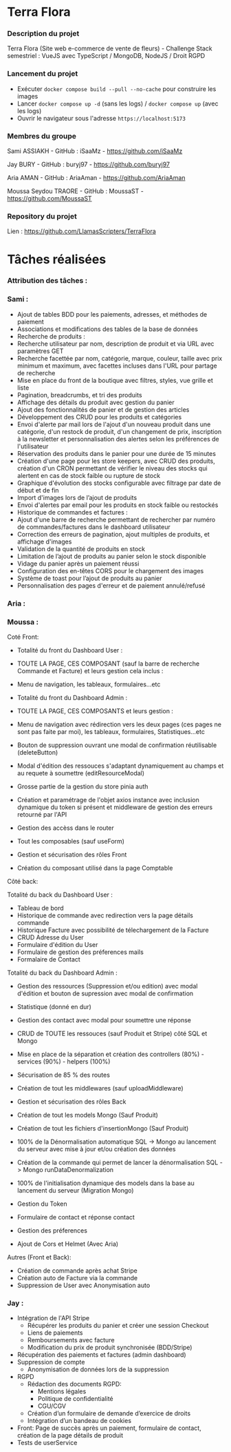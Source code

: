 # Terra Flora

### Description du projet

Terra Flora (Site web e-commerce de vente de fleurs) - Challenge Stack semestriel : VueJS avec TypeScript / MongoDB, NodeJS / Droit RGPD

### Lancement du projet

- Exécuter `docker compose build --pull --no-cache` pour construire les images
- Lancer `docker compose up -d` (sans les logs) / `docker compose up` (avec les logs)
- Ouvrir le navigateur sous l'adresse `https://localhost:5173`

### Membres du groupe

Sami ASSIAKH - GitHub : iSaaMz - https://github.com/iSaaMz

Jay BURY - GitHub : buryj97 - https://github.com/buryj97

Aria AMAN - GitHub : AriaAman - https://github.com/AriaAman

Moussa Seydou TRAORE - GitHub : MoussaST - https://github.com/MoussaST

### Repository du projet

Lien : https://github.com/LlamasScripters/TerraFlora

# Tâches réalisées

### Attribution des tâches :

### Sami :

- Ajout de tables BDD pour les paiements, adresses, et méthodes de paiement
- Associations et modifications des tables de la base de données
- Recherche de produits :
- Recherche utilisateur par nom, description de produit et via URL avec paramètres GET
- Recherche facettée par nom, catégorie, marque, couleur, taille avec prix minimum et maximum, avec facettes incluses dans l'URL pour partage de recherche
- Mise en place du front de la boutique avec filtres, styles, vue grille et liste
- Pagination, breadcrumbs, et tri des produits
- Affichage des détails du produit avec gestion du panier
- Ajout des fonctionnalités de panier et de gestion des articles
- Développement des CRUD pour les produits et catégories
- Envoi d'alerte par mail lors de l'ajout d'un nouveau produit dans une catégorie, d'un restock de produit, d'un changement de prix, inscription à la newsletter et personnalisation des alertes selon les préférences de l'utilisateur
- Réservation des produits dans le panier pour une durée de 15 minutes
- Création d'une page pour les store keepers, avec CRUD des produits, création d'un CRON permettant de vérifier le niveau des stocks qui alertent en cas de stock faible ou rupture de stock
- Graphique d'évolution des stocks configurable avec filtrage par date de début et de fin
- Import d'images lors de l’ajout de produits
- Envoi d'alertes par email pour les produits en stock faible ou restockés
- Historique de commandes et factures :
- Ajout d'une barre de recherche permettant de rechercher par numéro de commandes/factures dans le dashboard utilisateur
- Correction des erreurs de pagination, ajout multiples de produits, et affichage d'images
- Validation de la quantité de produits en stock
- Limitation de l’ajout de produits au panier selon le stock disponible
- Vidage du panier après un paiement réussi
- Configuration des en-têtes CORS pour le chargement des images
- Système de toast pour l’ajout de produits au panier
- Personnalisation des pages d'erreur et de paiement annulé/refusé



### Aria :

### Moussa :

 Coté Front:
 - Totalité du front du Dashboard User :
 - TOUTE LA PAGE, CES COMPOSANT (sauf la barre de recherche Commande et Facture) et leurs gestion cela inclus :
  - Menu de navigation, les tableaux, formulaires...etc

- Totalité du front du Dashboard Admin :
 - TOUTE LA PAGE, CES COMPOSANTS et leurs gestion :
  - Menu de navigation avec rédirection vers les deux pages (ces pages ne sont pas faite par moi), les tableaux, formulaires, Statistiques...etc

 - Bouton de suppression ouvrant une modal de confirmation réutilisable (deleteButton) 
 - Modal d'édition des ressouces s'adaptant dynamiquement au champs et au requete à soumettre (editResourceModal)
 - Grosse partie de la gestion du store pinia auth
 - Création et paramétrage de l'objet axios instance avec inclusion dynamique du token si présent et middleware de gestion des erreurs retourné par l'API
 - Gestion des accèss dans le router 
 - Tout les composables (sauf useForm)
 - Gestion et sécurisation des rôles Front
 - Création du composant utilisé dans la page Comptable

 Côté back:

 Totalité du back du Dashboard User :
 - Tableau de bord 
 - Historique de commande avec redirection vers la page détails commande 
 - Historique Facture avec possibilité de télechargement de la Facture 
 - CRUD Adresse du User
 - Formulaire d'édition du User
 - Formulaire de gestion des préferences mails 
 - Formalaire de Contact

 Totalité du back du Dashboard Admin :
 - Gestion des ressources (Suppression et/ou edition) avec modal d'édition et bouton de supression avec modal de confirmation
 - Statistique (donné en dur)
 - Gestion des contact avec modal pour soumettre une réponse

 - CRUD de TOUTE les ressouces (sauf Produit et Stripe) côté SQL et Mongo
 - Mise en place de la séparation et création des controllers (80%) - services (90%) - helpers (100%)
 - Sécurisation de 85 % des routes
 - Création de tout les middlewares (sauf uploadMiddleware)
 - Gestion et sécurisation des rôles Back
 - Création de tout les models Mongo (Sauf Produit) 
 - Création de tout les fichiers d'insertionMongo (Sauf Produit)
 - 100% de la Dénormalisation automatique SQL -> Mongo au lancement du serveur avec mise à jour et/ou création des données 
 - Création de la commande qui permet de lancer la dénormalisation SQL -> Mongo runDataDenormalization
 - 100% de l'initialisation dynamique des models dans la base au lancement du serveur (Migration Mongo)
 - Gestion du Token
 - Formulaire de contact et réponse contact
 - Gestion des préferences 
 - Ajout de Cors et Helmet (Avec Aria)

Autres (Front et Back):
 - Création de commande après achat Stripe
 - Création auto de Facture via la commande
 - Suppression de User avec Anonymisation auto

### Jay :

- Intégration de l'API Stripe
  - Récupérer les produits du panier et créer une session Checkout
  - Liens de paiements
  - Remboursements avec facture
  - Modification du prix de produit synchronisée (BDD/Stripe)
- Récupération des paiements et factures (admin dashboard)
- Suppression de compte
  - Anonymisation de données lors de la suppression
- RGPD
  - Rédaction des documents RGPD:
    - Mentions légales
    - Politique de confidentialité
    - CGU/CGV
  - Création d’un formulaire de demande d’exercice de droits
  - Intégration d’un bandeau de cookies
- Front: Page de succès après un paiement, formulaire de contact, création de la page détails de produit
- Tests de userService
